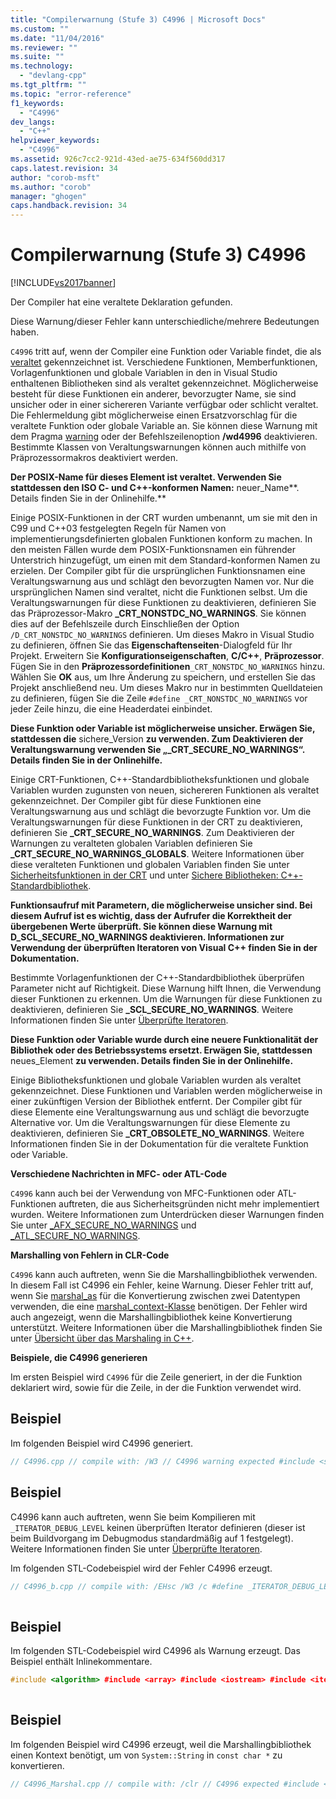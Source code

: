 ```yaml
---
title: "Compilerwarnung (Stufe 3) C4996 | Microsoft Docs"
ms.custom: ""
ms.date: "11/04/2016"
ms.reviewer: ""
ms.suite: ""
ms.technology: 
  - "devlang-cpp"
ms.tgt_pltfrm: ""
ms.topic: "error-reference"
f1_keywords: 
  - "C4996"
dev_langs: 
  - "C++"
helpviewer_keywords: 
  - "C4996"
ms.assetid: 926c7cc2-921d-43ed-ae75-634f560dd317
caps.latest.revision: 34
author: "corob-msft"
ms.author: "corob"
manager: "ghogen"
caps.handback.revision: 34
---
```

# Compilerwarnung (Stufe 3) C4996
[!INCLUDE[vs2017banner](../../assembler/inline/includes/vs2017banner.md)]

Der Compiler hat eine veraltete Deklaration gefunden.  
  
 Diese Warnung\/dieser Fehler kann unterschiedliche\/mehrere Bedeutungen haben.  
  
 `C4996` tritt auf, wenn der Compiler eine Funktion oder Variable findet, die als [veraltet](../../cpp/deprecated-cpp.md) gekennzeichnet ist. Verschiedene Funktionen, Memberfunktionen, Vorlagenfunktionen und globale Variablen in den in Visual Studio enthaltenen Bibliotheken sind als veraltet gekennzeichnet. Möglicherweise besteht für diese Funktionen ein anderer, bevorzugter Name, sie sind unsicher oder in einer sichereren Variante verfügbar oder schlicht veraltet. Die Fehlermeldung gibt möglicherweise einen Ersatzvorschlag für die veraltete Funktion oder globale Variable an. Sie können diese Warnung mit dem Pragma [warning](../../preprocessor/warning.md) oder der Befehlszeilenoption **\/wd4996** deaktivieren. Bestimmte Klassen von Veraltungswarnungen können auch mithilfe von Präprozessormakros deaktiviert werden.  
  
 **Der POSIX\-Name für dieses Element ist veraltet. Verwenden Sie stattdessen den ISO C\- und C\+\+\-konformen Namen:** neuer\_Name**. Details finden Sie in der Onlinehilfe.**  
  
 Einige POSIX\-Funktionen in der CRT wurden umbenannt, um sie mit den in C99 und C\+\+03 festgelegten Regeln für Namen von implementierungsdefinierten globalen Funktionen konform zu machen. In den meisten Fällen wurde dem POSIX\-Funktionsnamen ein führender Unterstrich hinzugefügt, um einen mit dem Standard\-konformen Namen zu erzielen. Der Compiler gibt für die ursprünglichen Funktionsnamen eine Veraltungswarnung aus und schlägt den bevorzugten Namen vor. Nur die ursprünglichen Namen sind veraltet, nicht die Funktionen selbst. Um die Veraltungswarnungen für diese Funktionen zu deaktivieren, definieren Sie das Präprozessor\-Makro **\_CRT\_NONSTDC\_NO\_WARNINGS**. Sie können dies auf der Befehlszeile durch Einschließen der Option  `/D_CRT_NONSTDC_NO_WARNINGS` definieren. Um dieses Makro in Visual Studio zu definieren, öffnen Sie das **Eigenschaftenseiten**\-Dialogfeld für Ihr Projekt. Erweitern Sie **Konfigurationseigenschaften**, **C\/C\+\+**, **Präprozessor**. Fügen Sie in den **Präprozessordefinitionen**`_CRT_NONSTDC_NO_WARNINGS` hinzu. Wählen Sie **OK** aus, um Ihre Änderung zu speichern, und erstellen Sie das Projekt anschließend neu. Um dieses Makro nur in bestimmten Quelldateien zu definieren, fügen Sie die Zeile `#define _CRT_NONSTDC_NO_WARNINGS` vor jeder Zeile hinzu, die eine Headerdatei einbindet.  
  
 **Diese Funktion oder Variable ist möglicherweise unsicher. Erwägen Sie, stattdessen die**  sichere\_Version **zu verwenden. Zum Deaktivieren der Veraltungswarnung verwenden Sie „\_CRT\_SECURE\_NO\_WARNINGS“.  Details finden Sie in der Onlinehilfe.**  
  
 Einige CRT\-Funktionen, C\+\+\-Standardbibliotheksfunktionen und globale Variablen wurden zugunsten von neuen, sichereren Funktionen als veraltet gekennzeichnet. Der Compiler gibt für diese Funktionen eine Veraltungswarnung aus und schlägt die bevorzugte Funktion vor. Um die Veraltungswarnungen für diese Funktionen in der CRT zu deaktivieren, definieren Sie **\_CRT\_SECURE\_NO\_WARNINGS**. Zum Deaktivieren der Warnungen zu veralteten globalen Variablen definieren Sie **\_CRT\_SECURE\_NO\_WARNINGS\_GLOBALS**. Weitere Informationen über diese veralteten Funktionen und globalen Variablen finden Sie unter [Sicherheitsfunktionen in der CRT](../../c-runtime-library/security-features-in-the-crt.md) und unter [Sichere Bibliotheken: C\+\+\-Standardbibliothek](../../standard-library/safe-libraries-cpp-standard-library.md).  
  
 **Funktionsaufruf mit Parametern, die möglicherweise unsicher sind. Bei diesem Aufruf ist es wichtig, dass der Aufrufer die Korrektheit der übergebenen Werte überprüft. Sie können diese Warnung mit D\_SCL\_SECURE\_NO\_WARNINGS deaktivieren. Informationen zur Verwendung der überprüften Iteratoren von Visual C\+\+ finden Sie in der Dokumentation.**  
  
 Bestimmte Vorlagenfunktionen der C\+\+\-Standardbibliothek überprüfen Parameter nicht auf Richtigkeit. Diese Warnung hilft Ihnen, die Verwendung dieser Funktionen zu erkennen. Um die Warnungen für diese Funktionen zu deaktivieren, definieren Sie **\_SCL\_SECURE\_NO\_WARNINGS**. Weitere Informationen finden Sie unter [Überprüfte Iteratoren](../../standard-library/checked-iterators.md).  
  
 **Diese Funktion oder Variable wurde durch eine neuere Funktionalität der Bibliothek oder des Betriebssystems ersetzt. Erwägen Sie, stattdessen**  neues\_Element **zu verwenden. Details finden Sie in der Onlinehilfe.**  
  
 Einige Bibliotheksfunktionen und globale Variablen wurden als veraltet gekennzeichnet. Diese Funktionen und Variablen werden möglicherweise in einer zukünftigen Version der Bibliothek entfernt. Der Compiler gibt für diese Elemente eine Veraltungswarnung aus und schlägt die bevorzugte Alternative vor. Um die Veraltungswarnungen für diese Elemente zu deaktivieren, definieren Sie **\_CRT\_OBSOLETE\_NO\_WARNINGS**. Weitere Informationen finden Sie in der Dokumentation für die veraltete Funktion oder Variable.  
  
 **Verschiedene Nachrichten in MFC\- oder ATL\-Code**  
  
 `C4996` kann auch bei der Verwendung von MFC\-Funktionen oder ATL\-Funktionen auftreten, die aus Sicherheitsgründen nicht mehr implementiert wurden. Weitere Informationen zum Unterdrücken dieser Warnungen finden Sie unter [\_AFX\_SECURE\_NO\_WARNINGS](../Topic/_AFX_SECURE_NO_WARNINGS.md) und [\_ATL\_SECURE\_NO\_WARNINGS](../Topic/_ATL_SECURE_NO_WARNINGS.md).  
  
 **Marshalling von Fehlern in CLR\-Code**  
  
 `C4996` kann auch auftreten, wenn Sie die Marshallingbibliothek verwenden. In diesem Fall ist C4996 ein Fehler, keine Warnung. Dieser Fehler tritt auf, wenn Sie [marshal\_as](../../dotnet/marshal-as.md) für die Konvertierung zwischen zwei Datentypen verwenden, die eine [marshal\_context\-Klasse](../../dotnet/marshal-context-class.md) benötigen. Der Fehler wird auch angezeigt, wenn die Marshallingbibliothek keine Konvertierung unterstützt. Weitere Informationen über die Marshallingbibliothek finden Sie unter [Übersicht über das Marshaling in C\+\+](../../dotnet/overview-of-marshaling-in-cpp.md).  
  
 **Beispiele, die C4996 generieren**  
  
 Im ersten Beispiel wird `C4996` für die Zeile generiert, in der die Funktion deklariert wird, sowie für die Zeile, in der die Funktion verwendet wird.  
  
## Beispiel  
 Im folgenden Beispiel wird C4996 generiert.  
  
```cpp  
// C4996.cpp // compile with: /W3 // C4996 warning expected #include <stdio.h> // #pragma warning(disable : 4996) void func1(void) { printf_s("\nIn func1"); } __declspec(deprecated) void func1(int) { printf_s("\nIn func2"); } int main() { func1(); func1(1); }  
```  
  
## Beispiel  
 C4996 kann auch auftreten, wenn Sie beim Kompilieren mit `_ITERATOR_DEBUG_LEVEL` keinen überprüften Iterator definieren \(dieser ist beim Buildvorgang im Debugmodus standardmäßig auf 1 festgelegt\).  Weitere Informationen finden Sie unter [Überprüfte Iteratoren](../../standard-library/checked-iterators.md).  
  
 Im folgenden STL\-Codebeispiel wird der Fehler C4996 erzeugt.  
  
```cpp  
// C4996_b.cpp // compile with: /EHsc /W3 /c #define _ITERATOR_DEBUG_LEVEL 1 #include <algorithm> #include <iterator> using namespace std; using namespace stdext; int main() { int a[] = { 1, 2, 3 }; int b[] = { 10, 11, 12 }; copy(a, a + 3, b + 1);   // C4996 // try the following line instead //   copy(a, a + 3, b); copy(a, a + 3, checked_array_iterator<int *>(b, 3));   // OK }  
  
```  
  
## Beispiel  
 Im folgenden STL\-Codebeispiel wird C4996 als Warnung erzeugt. Das Beispiel enthält Inlinekommentare.  
  
```cpp  
#include <algorithm> #include <array> #include <iostream> #include <iterator> #include <numeric> #include <string> #include <vector> using namespace std; template <typename C> void print(const string& s, const C& c) { cout << s; for (const auto& e : c) { cout << e << " "; } cout << endl; } int main() { vector<int> v(16); iota(v.begin(), v.end(), 0); print("v: ", v); // OK: vector::iterator is checked in debug mode // (i.e. an overrun will trigger a debug assertion) vector<int> v2(16); transform(v.begin(), v.end(), v2.begin(), [](int n) { return n * 2; }); print("v2: ", v2); // OK: back_insert_iterator is marked as checked in debug mode // (i.e. an overrun is impossible) vector<int> v3; transform(v.begin(), v.end(), back_inserter(v3), [](int n) { return n * 3; }); print("v3: ", v3); // OK: array::iterator is checked in debug mode // (i.e. an overrun will trigger a debug assertion) array<int, 16> a4; transform(v.begin(), v.end(), a4.begin(), [](int n) { return n * 4; }); print("a4: ", a4); // OK: Raw arrays are checked in debug mode // (i.e. an overrun will trigger a debug assertion) // NOTE: This applies only when raw arrays are given to STL algorithms! int a5[16]; transform(v.begin(), v.end(), a5, [](int n) { return n * 5; }); print("a5: ", a5); // WARNING C4996: Pointers cannot be checked in debug mode // (i.e. an overrun will trigger undefined behavior) int a6[16]; int * p6 = a6; transform(v.begin(), v.end(), p6, [](int n) { return n * 6; }); print("a6: ", a6); // OK: stdext::checked_array_iterator is checked in debug mode // (i.e. an overrun will trigger a debug assertion) int a7[16]; int * p7 = a7; transform(v.begin(), v.end(), stdext::make_checked_array_iterator(p7, 16), [](int n) { return n * 7; }); print("a7: ", a7); // WARNING SILENCED: stdext::unchecked_array_iterator is marked as checked in debug mode // (i.e. it performs no checking, so an overrun will trigger undefined behavior) int a8[16]; int * p8 = a8; transform(v.begin(), v.end(), stdext::make_unchecked_array_iterator(p8), [](int n) { return n * 8; }); print("a8: ", a8); }  
  
```  
  
## Beispiel  
 Im folgenden Beispiel wird C4996 erzeugt, weil die Marshallingbibliothek einen Kontext benötigt, um von `System::String` in `const char *` zu konvertieren.  
  
```cpp  
// C4996_Marshal.cpp // compile with: /clr // C4996 expected #include <stdlib.h> #include <string.h> #include <msclr\marshal.h> using namespace System; using namespace msclr::interop; int main() { String^ message = gcnew String("Test String to Marshal"); const char* result; result = marshal_as<const char*>( message ); return 0; }  
```